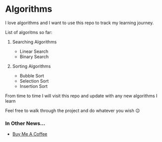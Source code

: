 # Algorithms

I love algorithms and I want to use this repo to track my learning journey.

List of algoritms so far:

1. Searching Algorithms  
   * Linear Search
   * Binary Search

2. Sorting Algorithms  
   * Bubble Sort
   * Selection Sort
   * Insertion Sort

From time to time I will visit this repo and update with any new algorithms I learn

Feel free to walk through the project and do whatever you wish 😉

### In Other News...
* [Buy Me A Coffee](https://www.buymeacoffee.com/kimfom01)
